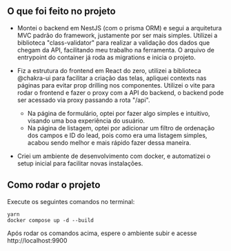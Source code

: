 ## O que foi feito no projeto

- Montei o backend em NestJS (com o prisma ORM) e segui a arquitetura MVC padrão do framework, justamente por ser mais simples. Utilizei a biblioteca "class-validator" para realizar a validação dos dados que chegam da API, facilitando meu trabalho na ferramenta. O arquivo de entrypoint do container já roda as migrations e inicia o projeto.

- Fiz a estrutura do frontend em React do zero, utilizei a biblioteca @chakra-ui para facilitar a criação das telas, apliquei contexts nas páginas para evitar prop drilling nos componentes. Utilizei o vite para rodar o frontend e fazer o proxy com a API do backend, o backend pode ser acessado via proxy passando a rota "/api".

  - Na página de formulário, optei por fazer algo simples e intuitivo, visando uma boa experiência do usuário.
  - Na página de listagem, optei por adicionar um filtro de ordenação dos campos e ID do lead, pois como era uma listagem simples, acabou sendo melhor e mais rápido fazer dessa maneira.

- Criei um ambiente de desenvolvimento com docker, e automatizei o setup inicial para facilitar novas instalações.

## Como rodar o projeto

Execute os seguintes comandos no terminal:

```
yarn
docker compose up -d --build
```

Após rodar os comandos acima, espere o ambiente subir e acesse http://localhost:9900
